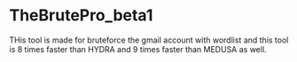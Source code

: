 # TheBrutePro_beta1
THis tool is made for bruteforce the gmail account with wordlist and this tool is 8 times faster than HYDRA and 9 times faster than MEDUSA as well.
